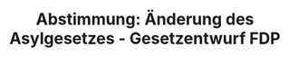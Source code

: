 ---
abstimmung:
  abstimmung: 2
  bundestagssitzung: 58
  legislaturperiode: 19
categories:
- Todo
data:
- title: Abstimmungsergebnis 20181018_2-data.pdf
  url: /res/2021-btw/abstimmungsergebnisse/20181018_2-data.pdf
- title: Abstimmungsergebnis 20181018_2_xls-data.xls
  url: /res/2021-btw/abstimmungsergebnisse/20181018_2_xls-data.xls
- title: Abstimmungsergebnis 20181018_2_xls-datacsv
  url: /res/2021-btw/abstimmungsergebnisse/csv/20181018_2_xls-datacsv
ergebnis:
  afd:
    enthaltung: 0
    gesamt: 92
    ja: 74
    nein: 0
    nichtabgegeben: 18
    ungueltig: 0
  bü90/gr:
    enthaltung: 0
    gesamt: 67
    ja: 0
    nein: 63
    nichtabgegeben: 4
    ungueltig: 0
  cdu/csu:
    enthaltung: 1
    gesamt: 246
    ja: 3
    nein: 228
    nichtabgegeben: 14
    ungueltig: 0
  die linke.:
    enthaltung: 0
    gesamt: 69
    ja: 0
    nein: 65
    nichtabgegeben: 4
    ungueltig: 0
  fdp:
    enthaltung: 0
    gesamt: 80
    ja: 76
    nein: 0
    nichtabgegeben: 4
    ungueltig: 0
  file: 20181018_2_xls-data.xls
  fraktionslos:
    enthaltung: 0
    gesamt: 2
    ja: 1
    nein: 0
    nichtabgegeben: 1
    ungueltig: 0
  spd:
    enthaltung: 0
    gesamt: 153
    ja: 0
    nein: 140
    nichtabgegeben: 13
    ungueltig: 0
layout: abstimmung
links:
- title: Link zu bundestag.de
  url: https://www.bundestag.de/parlament/plenum/abstimmung/abstimmung?id=536
preview: 'Deutscher Bundestag


  58. Sitzung des Deutschen Bundestages

  am Donnerstag, 18. Oktober 2018


  Endgültiges Ergebnis der Namentlichen Abstimmung Nr. 2


  Gesetzentwurf der Abgeordneten Christian Lindner, Dr. Marco Buschmann, Katrin HellingPlahr,
  weiteren Abgeordneten und der Fraktion der FDP

  Entwurf eines Gesetzes zur Änderung des Asylgesetzes - Einstufung der Demokratischen

  Volksrepublik Algerien, des Königreichs Marokko und der Tunesischen Republik als

  sichere Herkunftsstaaten

  - Drucksachen 19/957 und 19/4979 -'
tags:
- Todo
title: 'Abstimmung: Änderung des Asylgesetzes - Gesetzentwurf FDP'
---